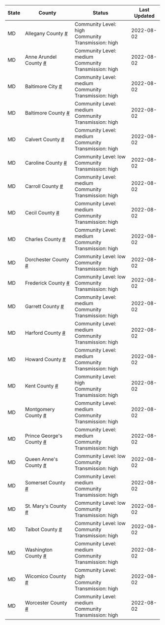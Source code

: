State | County | Status | Last Updated
--- | --- | --- | --- 
MD | Allegany County <a href="#allegany_county">#</a> | <a name="allegany_county"></a>Community Level: high<br/>Community Transmission: high | 2022-08-02
MD | Anne Arundel County <a href="#anne_arundel_county">#</a> | <a name="anne_arundel_county"></a>Community Level: medium<br/>Community Transmission: high | 2022-08-02
MD | Baltimore City <a href="#baltimore_city">#</a> | <a name="baltimore_city"></a>Community Level: medium<br/>Community Transmission: high | 2022-08-02
MD | Baltimore County <a href="#baltimore_county">#</a> | <a name="baltimore_county"></a>Community Level: medium<br/>Community Transmission: high | 2022-08-02
MD | Calvert County <a href="#calvert_county">#</a> | <a name="calvert_county"></a>Community Level: medium<br/>Community Transmission: high | 2022-08-02
MD | Caroline County <a href="#caroline_county">#</a> | <a name="caroline_county"></a>Community Level: low<br/>Community Transmission: high | 2022-08-02
MD | Carroll County <a href="#carroll_county">#</a> | <a name="carroll_county"></a>Community Level: medium<br/>Community Transmission: high | 2022-08-02
MD | Cecil County <a href="#cecil_county">#</a> | <a name="cecil_county"></a>Community Level: medium<br/>Community Transmission: high | 2022-08-02
MD | Charles County <a href="#charles_county">#</a> | <a name="charles_county"></a>Community Level: medium<br/>Community Transmission: high | 2022-08-02
MD | Dorchester County <a href="#dorchester_county">#</a> | <a name="dorchester_county"></a>Community Level: low<br/>Community Transmission: high | 2022-08-02
MD | Frederick County <a href="#frederick_county">#</a> | <a name="frederick_county"></a>Community Level: low<br/>Community Transmission: high | 2022-08-02
MD | Garrett County <a href="#garrett_county">#</a> | <a name="garrett_county"></a>Community Level: medium<br/>Community Transmission: high | 2022-08-02
MD | Harford County <a href="#harford_county">#</a> | <a name="harford_county"></a>Community Level: medium<br/>Community Transmission: high | 2022-08-02
MD | Howard County <a href="#howard_county">#</a> | <a name="howard_county"></a>Community Level: medium<br/>Community Transmission: high | 2022-08-02
MD | Kent County <a href="#kent_county">#</a> | <a name="kent_county"></a>Community Level: high<br/>Community Transmission: high | 2022-08-02
MD | Montgomery County <a href="#montgomery_county">#</a> | <a name="montgomery_county"></a>Community Level: medium<br/>Community Transmission: high | 2022-08-02
MD | Prince George's County <a href="#prince_george's_county">#</a> | <a name="prince_george's_county"></a>Community Level: medium<br/>Community Transmission: high | 2022-08-02
MD | Queen Anne's County <a href="#queen_anne's_county">#</a> | <a name="queen_anne's_county"></a>Community Level: low<br/>Community Transmission: high | 2022-08-02
MD | Somerset County <a href="#somerset_county">#</a> | <a name="somerset_county"></a>Community Level: medium<br/>Community Transmission: high | 2022-08-02
MD | St. Mary's County <a href="#st._mary's_county">#</a> | <a name="st._mary's_county"></a>Community Level: low<br/>Community Transmission: high | 2022-08-02
MD | Talbot County <a href="#talbot_county">#</a> | <a name="talbot_county"></a>Community Level: low<br/>Community Transmission: high | 2022-08-02
MD | Washington County <a href="#washington_county">#</a> | <a name="washington_county"></a>Community Level: medium<br/>Community Transmission: high | 2022-08-02
MD | Wicomico County <a href="#wicomico_county">#</a> | <a name="wicomico_county"></a>Community Level: high<br/>Community Transmission: high | 2022-08-02
MD | Worcester County <a href="#worcester_county">#</a> | <a name="worcester_county"></a>Community Level: medium<br/>Community Transmission: high | 2022-08-02
